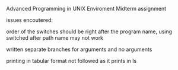 
Advanced Programming in UNIX Enviroment Midterm assignment

issues encoutered:

order of the switches should be right after the program name, using switched after path name may not work

written separate branches for arguments and no arguments

printing in tabular format not followed as it prints in ls
